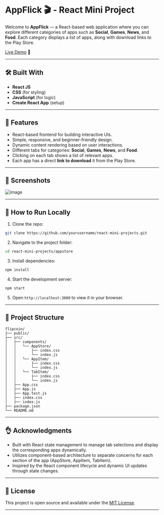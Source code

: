 # AppFlick 🎬 - React Mini Project

Welcome to **AppFlick** — a React-based web application where you can explore different categories of apps such as **Social**, **Games**, **News**, and **Food**. Each category displays a list of apps, along with download links to the Play Store.

[Live Demo](https://appflick.ccbp.tech/) 🚀

---

## 🛠️ Built With
- **React JS**
- **CSS** (for styling)
- **JavaScript** (for logic)
- **Create React App** (setup)

---

## 🎯 Features
- React-based frontend for building interactive UIs.
- Simple, responsive, and beginner-friendly design.
- Dynamic content rendering based on user interactions.
- Different tabs for categories: **Social**, **Games**, **News**, and **Food**.
- Clicking on each tab shows a list of relevant apps.
- Each app has a direct **link to download** it from the Play Store.

---

## 📸 Screenshots
![image](https://github.com/user-attachments/assets/01168865-75c7-46b7-86ad-357f88de517d)
  <!-- Replace with actual image link -->

---
## 🚀 How to Run Locally
1. Clone the repo:

```bash
git clone https://github.com/yourusername/react-mini-projects.git
```

2. Navigate to the project folder:

```bash
cd react-mini-projects/appstore
```

3. Install dependencies:

```bash
npm install
```

4. Start the development server:

```bash
npm start
```

5. Open `http://localhost:3000` to view it in your browser.

---

## 📂 Project Structure
```
flipcoin/
├── public/
├── src/
│   ├── components/
│   │   └── AppStore/
│   │       ├── index.css
│   │       └── index.js
│   │   └── AppItem/
│   │       ├── index.css
│   │       └── index.js
│   │   └── TabItem/
│   │       ├── index.css
│   │       └── index.js
│   ├── App.css
│   ├── App.js
│   ├── App.test.js
│   ├── index.css
│   ├── index.js
├── package.json
└── README.md

```

---

## 👌 Acknowledgments
- Built with React state management to manage tab selections and display the corresponding apps dynamically.
- Utilizes component-based architecture to separate concerns for each section of the app (AppStore, AppItem, TabItem).
- Inspired by the React component lifecycle and dynamic UI updates through state changes.

---

## 📜 License
This project is open source and available under the [MIT License](LICENSE).

---
